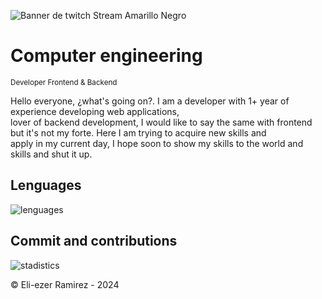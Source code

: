 ![Banner de twitch Stream Amarillo Negro](https://github.com/EliezerRamirezRuiz/EliezerRamirezRuiz/assets/83837915/9853c7f8-f675-4171-9814-9af1bdf018f4)
# Computer engineering 
<sub> Developer Frontend & Backend </sub>

<p>Hello everyone, ¿what's going on?. I am a developer with 1+ year of experience developing web applications, </br>
lover of backend development, I would like to say the same with frontend but it's not my forte. Here I am trying to acquire new skills and </br>
apply in my current day, I hope soon to show my skills to the world and skills and shut it up.
</p>


## Lenguages
![lenguages](http://github-profile-summary-cards.vercel.app/api/cards/most-commit-language?username=EliezerRamirezRuiz&theme=github_dark)

## Commit and contributions
![stadistics](http://github-profile-summary-cards.vercel.app/api/cards/profile-details?username=EliezerRamirezRuiz&theme=github_dark)

©️ Eli-ezer Ramirez - 2024

